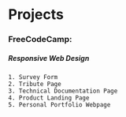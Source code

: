 # Projects

### FreeCodeCamp:
  ##### Responsive Web Design
    1. Survey Form
    2. Tribute Page
    3. Technical Documentation Page
    4. Product Landing Page
    5. Personal Portfolio Webpage
